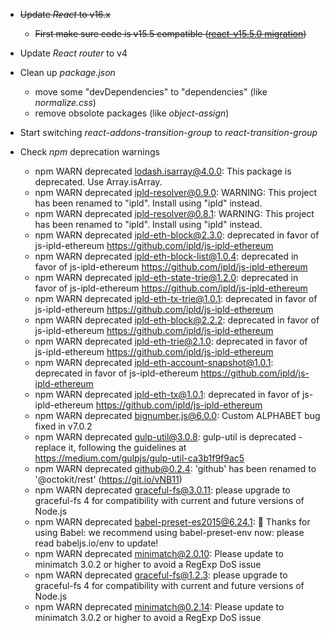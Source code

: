 - ~~Update _React_ to v16.x~~

  - ~~First make sure code is v15.5 compatible ([react-v15.5.0 migration](https://reactjs.org/blog/2017/04/07/react-v15.5.0.html))~~

- Update _React router_ to v4
- Clean up _package.json_
  - move some "devDependencies" to "dependencies" (like _normalize.css_)
  - remove obsolote packages (like _object-assign_)
- Start switching _react-addons-transition-group_ to _react-transition-group_
- Check _npm_ deprecation warnings
  - npm WARN deprecated lodash.isarray@4.0.0: This package is deprecated. Use Array.isArray.
  - npm WARN deprecated ipld-resolver@0.9.0: WARNING: This project has been renamed to "ipld". Install using "ipld" instead.
  - npm WARN deprecated ipld-resolver@0.8.1: WARNING: This project has been renamed to "ipld". Install using "ipld" instead.
  - npm WARN deprecated ipld-eth-block@2.3.0: deprecated in favor of js-ipld-ethereum https://github.com/ipld/js-ipld-ethereum
  - npm WARN deprecated ipld-eth-block-list@1.0.4: deprecated in favor of js-ipld-ethereum https://github.com/ipld/js-ipld-ethereum
  - npm WARN deprecated ipld-eth-state-trie@1.2.0: deprecated in favor of js-ipld-ethereum https://github.com/ipld/js-ipld-ethereum
  - npm WARN deprecated ipld-eth-tx-trie@1.0.1: deprecated in favor of js-ipld-ethereum https://github.com/ipld/js-ipld-ethereum
  - npm WARN deprecated ipld-eth-block@2.2.2: deprecated in favor of js-ipld-ethereum https://github.com/ipld/js-ipld-ethereum
  - npm WARN deprecated ipld-eth-trie@2.1.0: deprecated in favor of js-ipld-ethereum https://github.com/ipld/js-ipld-ethereum
  - npm WARN deprecated ipld-eth-account-snapshot@1.0.1: deprecated in favor of js-ipld-ethereum https://github.com/ipld/js-ipld-ethereum
  - npm WARN deprecated ipld-eth-tx@1.0.1: deprecated in favor of js-ipld-ethereum https://github.com/ipld/js-ipld-ethereum
  - npm WARN deprecated bignumber.js@6.0.0: Custom ALPHABET bug fixed in v7.0.2
  - npm WARN deprecated gulp-util@3.0.8: gulp-util is deprecated - replace it, following the guidelines at https://medium.com/gulpjs/gulp-util-ca3b1f9f9ac5
  - npm WARN deprecated github@0.2.4: 'github' has been renamed to '@octokit/rest' (https://git.io/vNB11)
  - npm WARN deprecated graceful-fs@3.0.11: please upgrade to graceful-fs 4 for compatibility with current and future versions of Node.js
  - npm WARN deprecated babel-preset-es2015@6.24.1: 🙌 Thanks for using Babel: we recommend using babel-preset-env now: please read babeljs.io/env to update!
  - npm WARN deprecated minimatch@2.0.10: Please update to minimatch 3.0.2 or higher to avoid a RegExp DoS issue
  - npm WARN deprecated graceful-fs@1.2.3: please upgrade to graceful-fs 4 for compatibility with current and future versions of Node.js
  - npm WARN deprecated minimatch@0.2.14: Please update to minimatch 3.0.2 or higher to avoid a RegExp DoS issue
